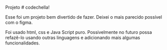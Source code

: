 
Projeto # codechella!


Esse foi um projeto bem divertido de fazer. Deixei o mais parecido possível com o figma.

<p>Foi usado html, css e Java Script puro. Possivelmente no futuro possa refazê-lo usando outras linguagens e adicionando mais algumas funcionalidades.<p/>

